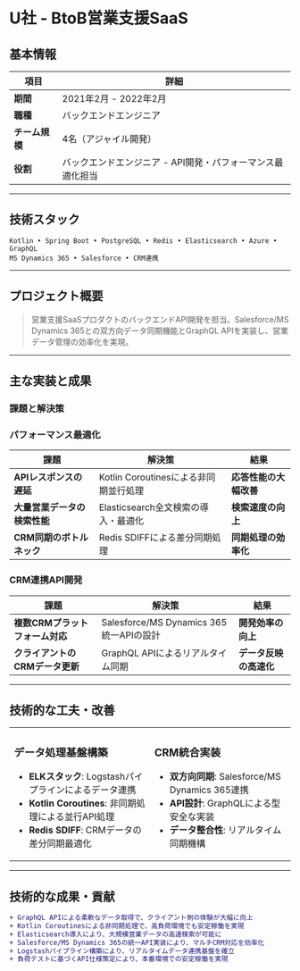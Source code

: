 # U社 - BtoB営業支援SaaS

## 基本情報

| 項目 | 詳細 |
|------|------|
| **期間** | 2021年2月 - 2022年2月 |
| **職種** | バックエンドエンジニア |
| **チーム規模** | 4名（アジャイル開発） |
| **役割** | バックエンドエンジニア - API開発・パフォーマンス最適化担当 |

---

## 技術スタック

```
Kotlin • Spring Boot • PostgreSQL • Redis • Elasticsearch • Azure • GraphQL
MS Dynamics 365 • Salesforce • CRM連携
```

---

## プロジェクト概要

> 営業支援SaaSプロダクトのバックエンドAPI開発を担当。Salesforce/MS Dynamics 365との双方向データ同期機能とGraphQL APIを実装し、営業データ管理の効率化を実現。

---

## 主な実装と成果

### 課題と解決策

### パフォーマンス最適化

| 課題 | 解決策 | 結果 |
|------|--------|------|
| **APIレスポンスの遅延** | Kotlin Coroutinesによる非同期並行処理 | **応答性能の大幅改善** |
| **大量営業データの検索性能** | Elasticsearch全文検索の導入・最適化 | **検索速度の向上** |
| **CRM同期のボトルネック** | Redis SDIFFによる差分同期処理 | **同期処理の効率化** |


### CRM連携API開発

| 課題 | 解決策 | 結果 |
|------|--------|------|
| **複数CRMプラットフォーム対応** | Salesforce/MS Dynamics 365統一APIの設計 | **開発効率の向上** |
| **クライアントのCRMデータ更新** | GraphQL APIによるリアルタイム同期 | **データ反映の高速化** |

---

## 技術的な工夫・改善

<table>
<tr>
<td valign="top" width="50%">

### データ処理基盤構築
- **ELKスタック**: Logstashパイプラインによるデータ連携
- **Kotlin Coroutines**: 非同期処理による並行API処理
- **Redis SDIFF**: CRMデータの差分同期最適化

</td>
<td valign="top" width="50%">

### CRM統合実装
- **双方向同期**: Salesforce/MS Dynamics 365連携
- **API設計**: GraphQLによる型安全な実装
- **データ整合性**: リアルタイム同期機構

</td>
</tr>
</table>

---

## 技術的な成果・貢献

```diff
+ GraphQL APIによる柔軟なデータ取得で、クライアント側の体験が大幅に向上
+ Kotlin Coroutinesによる非同期処理で、高負荷環境でも安定稼働を実現
+ Elasticsearch導入により、大規模営業データの高速検索が可能に
+ Salesforce/MS Dynamics 365の統一API実装により、マルチCRM対応を効率化
+ Logstashパイプライン構築により、リアルタイムデータ連携基盤を確立
+ 負荷テストに基づくAPI仕様策定により、本番環境での安定稼働を実現
```